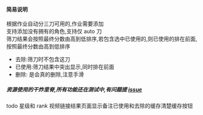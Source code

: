 #### 简易说明

根据作业自动分三刀可用的,作业需要添加 <br/> 支持添加没有拥有的角色,支持仅 auto 刀 <br/> 筛刀结果会按照最终分数由高到低排序,若包含选中已使用的,则已使用的排在前面,按照最终分数由高到低排序

- 去除:筛刀时不包含这刀
- 已使用:筛刀结果中突出显示,同时排在前面
- 删除: 是会真的删除,注意手滑

##### 资源使用的干炸里脊,所有功能还在测试中,有问题提 [issue](https://github.com/pcrgvg/gvg_front/issues)

todo 星级和 rank 视频链接结果页面显示备注已使用和去除的缓存清楚缓存按钮

